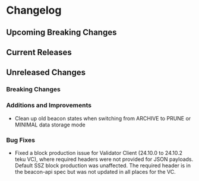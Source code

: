 # Changelog

## Upcoming Breaking Changes

## Current Releases

## Unreleased Changes

### Breaking Changes

### Additions and Improvements
- Clean up old beacon states when switching from ARCHIVE to PRUNE or MINIMAL data storage mode

### Bug Fixes
 - Fixed a block production issue for Validator Client (24.10.0 to 24.10.2 teku VC), where required headers were not provided for JSON payloads. Default SSZ block production was unaffected. The required header is in the beacon-api spec but was not updated in all places for the VC.
